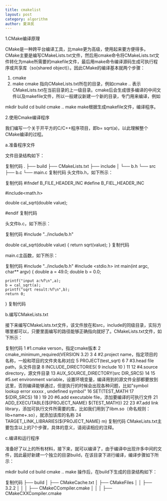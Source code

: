 ```yaml
---
title: cmakelist
layout: post
category: algorithm
author: 夏泽民
---
```

1.CMake编译原理

CMake是一种跨平台编译工具，比make更为高级，使用起来要方便得多。CMake主要是编写CMakeLists.txt文件，然后用cmake命令将CMakeLists.txt文件转化为make所需要的makefile文件，最后用make命令编译源码生成可执行程序或共享库（so(shared object)）。因此CMake的编译基本就两个步骤：

1. cmake
2. make
cmake  指向CMakeLists.txt所在的目录，例如cmake .. 表示CMakeLists.txt在当前目录的上一级目录。cmake后会生成很多编译的中间文件以及makefile文件，所以一般建议新建一个新的目录，专门用来编译，例如

mkdir build
cd build
cmake ..
make
make根据生成makefile文件，编译程序。

2.使用Cmake编译程序

我们编写一个关于开平方的C/C++程序项目，即b= sqrt(a)，以此理解整个CMake编译的过程。

a.准备程序文件

文件目录结构如下：

复制代码
.
├── build
├── CMakeLists.txt
├── include
│   └── b.h
└── src
    ├── b.c
    └── main.c
复制代码
头文件b.h，如下所示：

复制代码
#ifndef B_FILE_HEADER_INC
#define B_FIEL_HEADER_INC

#include<math.h>

double cal_sqrt(double value);

#endif
复制代码
 

头文件b.c，如下所示：

复制代码
#include "../include/b.h"

double cal_sqrt(double value)
{
    return sqrt(value);
}
复制代码
 

main.c主函数，如下所示：

复制代码
#include "../include/b.h"
#include <stdio.h>
int main(int argc, char** argv)
{
    double a = 49.0; 
    double b = 0.0;

    printf("input a:%f\n",a);
    b = cal_sqrt(a);
    printf("sqrt result:%f\n",b);
    return 0;
}
复制代码
 

b.编写CMakeLists.txt

接下来编写CMakeLists.txt文件，该文件放在和src，include的同级目录，实际方哪里都可以，只要里面编写的路径能够正确指向就好了。CMakeLists.txt文件，如下所示：

复制代码
 1 #1.cmake verson，指定cmake版本 
 2 cmake_minimum_required(VERSION 3.2)
 3 
 4 #2.project name，指定项目的名称，一般和项目的文件夹名称对应
 5 PROJECT(test_sqrt)
 6 
 7 #3.head file path，头文件目录
 8 INCLUDE_DIRECTORIES(
 9 include
10 )
11 
12 #4.source directory，源文件目录
13 AUX_SOURCE_DIRECTORY(src DIR_SRCS)
14 
15 #5.set environment variable，设置环境变量，编译用到的源文件全部都要放到这里，否则编译能够通过，但是执行的时候会出现各种问题，比如"symbol lookup error xxxxx , undefined symbol"
16 SET(TEST_MATH
17 ${DIR_SRCS}
18 )
19 
20 #6.add executable file，添加要编译的可执行文件
21 ADD_EXECUTABLE(${PROJECT_NAME} ${TEST_MATH})
22 
23 #7.add link library，添加可执行文件所需要的库，比如我们用到了libm.so（命名规则：lib+name+.so），就添加该库的名称
24 TARGET_LINK_LIBRARIES(${PROJECT_NAME} m)
复制代码
 CMakeLists.txt主要包含以上的7个步骤，具体的意义，请阅读相应的注释。

c.编译和运行程序

准备好了以上的所有材料，接下来，就可以编译了，由于编译中出现许多中间的文件，因此最好新建一个独立的目录build，在该目录下进行编译，编译步骤如下所示：

mkdir build
cd build
cmake ..
make
操作后，在build下生成的目录结构如下：

复制代码
├── build
│   ├── CMakeCache.txt
│   ├── CMakeFiles
│   │   ├── 3.2.2
│   │   │   ├── CMakeCCompiler.cmake
│   │   │   ├── CMakeCXXCompiler.cmake